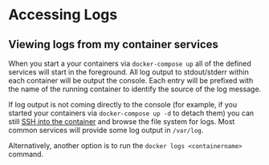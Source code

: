 # Accessing Logs

## Viewing logs from my container services

When you start a your containers via `docker-compose up` all of the defined services will start in the foreground. All 
log output to stdout/stderr within each container will be output the console.  Each entry will be prefixed with the name 
of the running container to identify the source of the log message.

If log output is not coming directly to the console (for example, if you started your containers via `docker-compose up -d` to detach them) you can still
[SSH into the container](../common-tasks/ssh-into-a-container.md) and browse the file system for logs. Most common 
services will provide some log output in `/var/log`. 

Alternatively, another option is to run the `docker logs <containername>` command.
